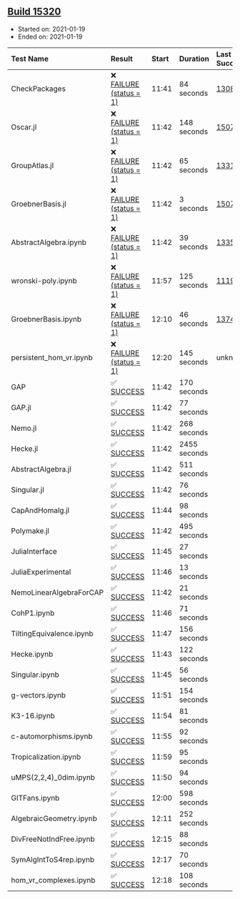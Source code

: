 ## [Build 15320](https://oscarci.mathematik.uni-kl.de/job/oscar/15320/)

* Started on: 2021-01-19
* Ended on: 2021-01-19

| Test Name    | Result | Start | Duration | Last Success | First Failure |
|:-------------|:-------|:------|:---------|:-------------|:--------------|
| CheckPackages | ❌ [FAILURE (status = 1)](https://oscarci.mathematik.uni-kl.de/job/oscar/15320/artifact/logs/build-15320/CheckPackages.log) | 11:41 | 84 seconds | [13085](https://oscarci.mathematik.uni-kl.de/job/oscar/13085/) | [13086](https://oscarci.mathematik.uni-kl.de/job/oscar/13086/) |
| Oscar.jl | ❌ [FAILURE (status = 1)](https://oscarci.mathematik.uni-kl.de/job/oscar/15320/artifact/logs/build-15320/Oscar.jl.log) | 11:42 | 148 seconds | [15079](https://oscarci.mathematik.uni-kl.de/job/oscar/15079/) | [15080](https://oscarci.mathematik.uni-kl.de/job/oscar/15080/) |
| GroupAtlas.jl | ❌ [FAILURE (status = 1)](https://oscarci.mathematik.uni-kl.de/job/oscar/15320/artifact/logs/build-15320/GroupAtlas.jl.log) | 11:42 | 65 seconds | [13311](https://oscarci.mathematik.uni-kl.de/job/oscar/13311/) | [13312](https://oscarci.mathematik.uni-kl.de/job/oscar/13312/) |
| GroebnerBasis.jl | ❌ [FAILURE (status = 1)](https://oscarci.mathematik.uni-kl.de/job/oscar/15320/artifact/logs/build-15320/GroebnerBasis.jl.log) | 11:42 | 3 seconds | [15079](https://oscarci.mathematik.uni-kl.de/job/oscar/15079/) | [15080](https://oscarci.mathematik.uni-kl.de/job/oscar/15080/) |
| AbstractAlgebra.ipynb | ❌ [FAILURE (status = 1)](https://oscarci.mathematik.uni-kl.de/job/oscar/15320/artifact/logs/build-15320/AbstractAlgebra.ipynb.log) | 11:42 | 39 seconds | [13355](https://oscarci.mathematik.uni-kl.de/job/oscar/13355/) | [13356](https://oscarci.mathematik.uni-kl.de/job/oscar/13356/) |
| wronski-poly.ipynb | ❌ [FAILURE (status = 1)](https://oscarci.mathematik.uni-kl.de/job/oscar/15320/artifact/logs/build-15320/wronski-poly.ipynb.log) | 11:57 | 125 seconds | [11192](https://oscarci.mathematik.uni-kl.de/job/oscar/11192/) | [11193](https://oscarci.mathematik.uni-kl.de/job/oscar/11193/) |
| GroebnerBasis.ipynb | ❌ [FAILURE (status = 1)](https://oscarci.mathematik.uni-kl.de/job/oscar/15320/artifact/logs/build-15320/GroebnerBasis.ipynb.log) | 12:10 | 46 seconds | [13748](https://oscarci.mathematik.uni-kl.de/job/oscar/13748/) | [13749](https://oscarci.mathematik.uni-kl.de/job/oscar/13749/) |
| persistent_hom_vr.ipynb | ❌ [FAILURE (status = 1)](https://oscarci.mathematik.uni-kl.de/job/oscar/15320/artifact/logs/build-15320/persistent_hom_vr.ipynb.log) | 12:20 | 145 seconds | unknown | unknown |
| GAP | ✅ [SUCCESS](https://oscarci.mathematik.uni-kl.de/job/oscar/15320/artifact/logs/build-15320/GAP.log) | 11:42 | 170 seconds |  |  |
| GAP.jl | ✅ [SUCCESS](https://oscarci.mathematik.uni-kl.de/job/oscar/15320/artifact/logs/build-15320/GAP.jl.log) | 11:42 | 77 seconds |  |  |
| Nemo.jl | ✅ [SUCCESS](https://oscarci.mathematik.uni-kl.de/job/oscar/15320/artifact/logs/build-15320/Nemo.jl.log) | 11:42 | 268 seconds |  |  |
| Hecke.jl | ✅ [SUCCESS](https://oscarci.mathematik.uni-kl.de/job/oscar/15320/artifact/logs/build-15320/Hecke.jl.log) | 11:42 | 2455 seconds |  |  |
| AbstractAlgebra.jl | ✅ [SUCCESS](https://oscarci.mathematik.uni-kl.de/job/oscar/15320/artifact/logs/build-15320/AbstractAlgebra.jl.log) | 11:42 | 511 seconds |  |  |
| Singular.jl | ✅ [SUCCESS](https://oscarci.mathematik.uni-kl.de/job/oscar/15320/artifact/logs/build-15320/Singular.jl.log) | 11:42 | 76 seconds |  |  |
| CapAndHomalg.jl | ✅ [SUCCESS](https://oscarci.mathematik.uni-kl.de/job/oscar/15320/artifact/logs/build-15320/CapAndHomalg.jl.log) | 11:44 | 98 seconds |  |  |
| Polymake.jl | ✅ [SUCCESS](https://oscarci.mathematik.uni-kl.de/job/oscar/15320/artifact/logs/build-15320/Polymake.jl.log) | 11:42 | 495 seconds |  |  |
| JuliaInterface | ✅ [SUCCESS](https://oscarci.mathematik.uni-kl.de/job/oscar/15320/artifact/logs/build-15320/JuliaInterface.log) | 11:45 | 27 seconds |  |  |
| JuliaExperimental | ✅ [SUCCESS](https://oscarci.mathematik.uni-kl.de/job/oscar/15320/artifact/logs/build-15320/JuliaExperimental.log) | 11:46 | 13 seconds |  |  |
| NemoLinearAlgebraForCAP | ✅ [SUCCESS](https://oscarci.mathematik.uni-kl.de/job/oscar/15320/artifact/logs/build-15320/NemoLinearAlgebraForCAP.log) | 11:42 | 21 seconds |  |  |
| CohP1.ipynb | ✅ [SUCCESS](https://oscarci.mathematik.uni-kl.de/job/oscar/15320/artifact/logs/build-15320/CohP1.ipynb.log) | 11:46 | 71 seconds |  |  |
| TiltingEquivalence.ipynb | ✅ [SUCCESS](https://oscarci.mathematik.uni-kl.de/job/oscar/15320/artifact/logs/build-15320/TiltingEquivalence.ipynb.log) | 11:47 | 156 seconds |  |  |
| Hecke.ipynb | ✅ [SUCCESS](https://oscarci.mathematik.uni-kl.de/job/oscar/15320/artifact/logs/build-15320/Hecke.ipynb.log) | 11:43 | 122 seconds |  |  |
| Singular.ipynb | ✅ [SUCCESS](https://oscarci.mathematik.uni-kl.de/job/oscar/15320/artifact/logs/build-15320/Singular.ipynb.log) | 11:45 | 56 seconds |  |  |
| g-vectors.ipynb | ✅ [SUCCESS](https://oscarci.mathematik.uni-kl.de/job/oscar/15320/artifact/logs/build-15320/g-vectors.ipynb.log) | 11:51 | 154 seconds |  |  |
| K3-16.ipynb | ✅ [SUCCESS](https://oscarci.mathematik.uni-kl.de/job/oscar/15320/artifact/logs/build-15320/K3-16.ipynb.log) | 11:54 | 81 seconds |  |  |
| c-automorphisms.ipynb | ✅ [SUCCESS](https://oscarci.mathematik.uni-kl.de/job/oscar/15320/artifact/logs/build-15320/c-automorphisms.ipynb.log) | 11:55 | 92 seconds |  |  |
| Tropicalization.ipynb | ✅ [SUCCESS](https://oscarci.mathematik.uni-kl.de/job/oscar/15320/artifact/logs/build-15320/Tropicalization.ipynb.log) | 11:59 | 95 seconds |  |  |
| uMPS(2,2,4)_0dim.ipynb | ✅ [SUCCESS](https://oscarci.mathematik.uni-kl.de/job/oscar/15320/artifact/logs/build-15320/uMPS-2-2-4-_0dim.ipynb.log) | 11:50 | 94 seconds |  |  |
| GITFans.ipynb | ✅ [SUCCESS](https://oscarci.mathematik.uni-kl.de/job/oscar/15320/artifact/logs/build-15320/GITFans.ipynb.log) | 12:00 | 598 seconds |  |  |
| AlgebraicGeometry.ipynb | ✅ [SUCCESS](https://oscarci.mathematik.uni-kl.de/job/oscar/15320/artifact/logs/build-15320/AlgebraicGeometry.ipynb.log) | 12:11 | 252 seconds |  |  |
| DivFreeNotIndFree.ipynb | ✅ [SUCCESS](https://oscarci.mathematik.uni-kl.de/job/oscar/15320/artifact/logs/build-15320/DivFreeNotIndFree.ipynb.log) | 12:15 | 88 seconds |  |  |
| SymAlgIntToS4rep.ipynb | ✅ [SUCCESS](https://oscarci.mathematik.uni-kl.de/job/oscar/15320/artifact/logs/build-15320/SymAlgIntToS4rep.ipynb.log) | 12:17 | 70 seconds |  |  |
| hom_vr_complexes.ipynb | ✅ [SUCCESS](https://oscarci.mathematik.uni-kl.de/job/oscar/15320/artifact/logs/build-15320/hom_vr_complexes.ipynb.log) | 12:18 | 108 seconds |  |  |
